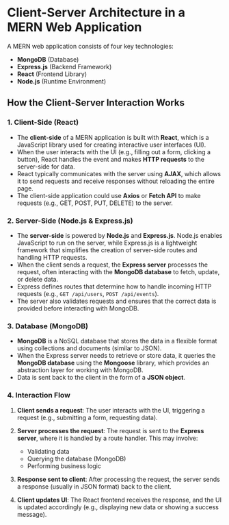 # Client-Server Architecture in a MERN Web Application

A MERN web application consists of four key technologies:

- **MongoDB** (Database)
- **Express.js** (Backend Framework)
- **React** (Frontend Library)
- **Node.js** (Runtime Environment)

## How the Client-Server Interaction Works

### 1. **Client-Side (React)**

- The **client-side** of a MERN application is built with **React**, which is a JavaScript library used for creating interactive user interfaces (UI).
- When the user interacts with the UI (e.g., filling out a form, clicking a button), React handles the event and makes **HTTP requests** to the server-side for data.
- React typically communicates with the server using **AJAX**, which allows it to send requests and receive responses without reloading the entire page.
- The client-side application could use **Axios** or **Fetch API** to make requests (e.g., GET, POST, PUT, DELETE) to the server.

### 2. **Server-Side (Node.js & Express.js)**

- The **server-side** is powered by **Node.js** and **Express.js**. Node.js enables JavaScript to run on the server, while Express.js is a lightweight framework that simplifies the creation of server-side routes and handling HTTP requests.
- When the client sends a request, the **Express server** processes the request, often interacting with the **MongoDB database** to fetch, update, or delete data.
- Express defines routes that determine how to handle incoming HTTP requests (e.g., `GET /api/users`, `POST /api/events`).
- The server also validates requests and ensures that the correct data is provided before interacting with MongoDB.

### 3. **Database (MongoDB)**

- **MongoDB** is a NoSQL database that stores the data in a flexible format using collections and documents (similar to JSON).
- When the Express server needs to retrieve or store data, it queries the **MongoDB database** using the **Mongoose** library, which provides an abstraction layer for working with MongoDB.
- Data is sent back to the client in the form of a **JSON object**.

### 4. **Interaction Flow**

1. **Client sends a request**: The user interacts with the UI, triggering a request (e.g., submitting a form, requesting data).
   
2. **Server processes the request**: The request is sent to the **Express server**, where it is handled by a route handler. This may involve:
   - Validating data
   - Querying the database (MongoDB)
   - Performing business logic

3. **Response sent to client**: After processing the request, the server sends a response (usually in JSON format) back to the client.

4. **Client updates UI**: The React frontend receives the response, and the UI is updated accordingly (e.g., displaying new data or showing a success message).

